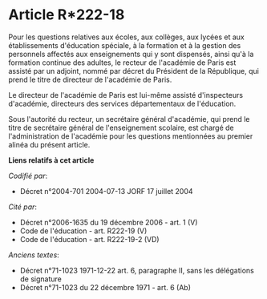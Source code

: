 # Article R*222-18

Pour les questions relatives aux écoles, aux collèges, aux lycées et aux établissements d'éducation spéciale, à la formation
et à la gestion des personnels affectés aux enseignements qui y sont dispensés, ainsi qu'à la formation continue des adultes,
le recteur de l'académie de Paris est assisté par un adjoint, nommé par décret du Président de la République, qui prend le
titre de directeur de l'académie de Paris.

Le directeur de l'académie de Paris est lui-même assisté d'inspecteurs d'académie, directeurs des services départementaux de
l'éducation.

Sous l'autorité du recteur, un secrétaire général d'académie, qui prend le titre de secrétaire général de l'enseignement
scolaire, est chargé de l'administration de l'académie pour les questions mentionnées au premier alinéa du présent article.

**Liens relatifs à cet article**

_Codifié par_:

  - Décret n°2004-701 2004-07-13 JORF 17 juillet 2004

_Cité par_:

  - Décret n°2006-1635 du 19 décembre 2006 - art. 1 (V)
  - Code de l'éducation - art. R222-19 (V)
  - Code de l'éducation - art. R222-19-2 (VD)

_Anciens textes_:

  - Décret n°71-1023 1971-12-22 art. 6, paragraphe II, sans les délégations de signature
  - Décret n°71-1023 du 22 décembre 1971 - art. 6 (Ab)
